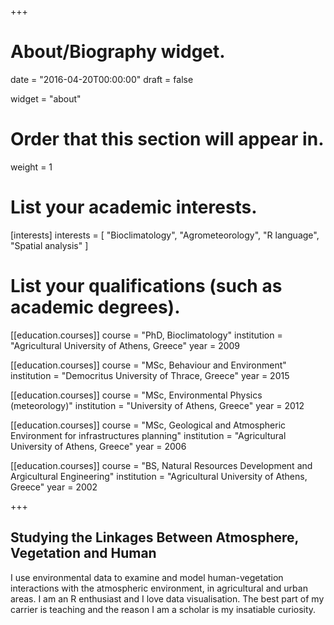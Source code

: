 +++
# About/Biography widget.

date = "2016-04-20T00:00:00"
draft = false

widget = "about"

# Order that this section will appear in.
weight = 1

# List your academic interests.
[interests]
  interests = [
    "Bioclimatology",
    "Agrometeorology",
    "R language",
    "Spatial analysis"
  ]

# List your qualifications (such as academic degrees).
[[education.courses]]
  course = "PhD, Bioclimatology"
  institution = "Agricultural University of Athens, Greece"
  year = 2009
  
[[education.courses]]
  course = "MSc, Behaviour and Environment"
  institution = "Democritus University of Thrace, Greece"
  year = 2015
  
[[education.courses]]
  course = "MSc, Environmental Physics (meteorology)"
  institution = "University of Athens, Greece"
  year = 2012

[[education.courses]]
  course = "MSc, Geological and Atmospheric Environment for infrastructures planning"
  institution = "Agricultural University of Athens, Greece"
  year = 2006

[[education.courses]]
  course = "BS, Natural Resources Development and Argicultural Engineering"
  institution = "Agricultural University of Athens, Greece"
  year = 2002
 
+++

## Studying the Linkages Between Atmosphere, Vegetation and Human 

I use environmental data to examine and model human-vegetation interactions with the atmospheric environment, in agricultural and urban areas. I am an R enthusiast and I love data visualisation. The best part of my carrier is teaching and the reason I am a scholar is my insatiable curiosity.

